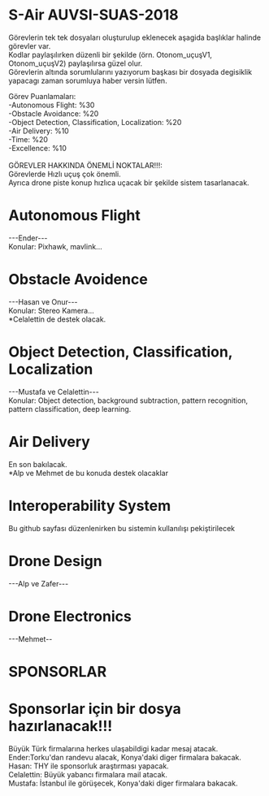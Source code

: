# S-Air AUVSI-SUAS-2018

Görevlerin tek tek dosyaları oluşturulup eklenecek aşagida başlıklar halinde görevler var.<br />
Kodlar paylaşılırken düzenli bir şekilde (örn. Otonom_uçuşV1, Otonom_uçuşV2) paylaşılırsa güzel olur.<br />
Görevlerin altında sorumlularını yazıyorum başkası bir dosyada degisiklik yapacagı zaman sorumluya haber versin lütfen.<br />

Görev Puanlamaları: <br />
-Autonomous Flight: %30 <br />
-Obstacle Avoidance: %20 <br />
-Object Detection, Classification, Localization: %20 <br />
-Air Delivery: %10 <br />
-Time: %20 <br />
-Excellence: %10 <br />
<br />
GÖREVLER HAKKINDA ÖNEMLİ NOKTALAR!!!:<br />
Görevlerde Hızlı uçuş çok önemli. <br />Ayrıca drone piste konup hızlıca uçacak bir şekilde sistem tasarlanacak.<br />

# Autonomous Flight
---Ender--- <br />
Konular: Pixhawk, mavlink... <br />
# Obstacle Avoidence
---Hasan ve Onur---<br />
Konular: Stereo Kamera...<br />
*Celalettin de destek olacak.<br />
# Object Detection, Classification, Localization
---Mustafa ve Celalettin---<br />
Konular: Object detection, background subtraction, pattern recognition, pattern classification, deep learning.<br />
# Air Delivery
En son bakılacak.<br />
*Alp ve Mehmet de bu konuda destek olacaklar<br />
# Interoperability System
Bu github sayfası düzenlenirken bu sistemin kullanılışı pekiştirilecek<br />
# Drone Design
---Alp ve Zafer---<br />
# Drone Electronics
---Mehmet--<br />

# SPONSORLAR
# Sponsorlar için bir dosya hazırlanacak!!!
Büyük Türk firmalarına herkes ulaşabildigi kadar mesaj atacak.<br />
Ender:Torku'dan randevu alacak, Konya'daki diger firmalara bakacak.<br />
Hasan: THY ile sponsorluk araştırması yapacak.<br />
Celalettin: Büyük yabancı firmalara mail atacak.<br />
Mustafa: İstanbul ile görüşecek, Konya'daki diger firmalara bakacak.<br />
